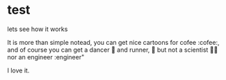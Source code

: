 test
====

lets see how it works

It is more than simple notead, you can get nice cartoons for cofee :cofee:, and of course you can get a dancer :dancer: and runner, :runner: but not a scientist :scientist: nor an engineer :engineer"

I love it.
